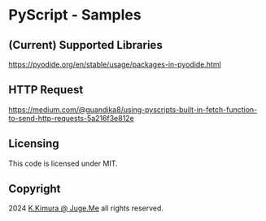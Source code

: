 # PyScript - Samples


## (Current) Supported Libraries

https://pyodide.org/en/stable/usage/packages-in-pyodide.html


## HTTP Request

https://medium.com/@guandika8/using-pyscripts-built-in-fetch-function-to-send-http-requests-5a216f3e812e


## Licensing

This code is licensed under MIT.


## Copyright

2024  [K.Kimura @ Juge.Me](https://github.com/dotnsf) all rights reserved.
